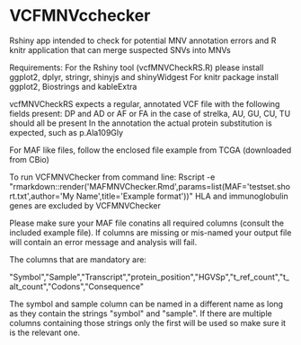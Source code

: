 # VCFMNVcchecker

Rshiny app intended to check for potential MNV annotation errors and R knitr application that can merge suspected SNVs into MNVs

Requirements:
For the Rshiny tool (vcfMNVCheckRS.R) please install ggplot2, dplyr, stringr, shinyjs and shinyWidgest
For knitr package install ggplot2, Biostrings and kableExtra

vcfMNVCheckRS expects a regular, annotated VCF file with the following fields present:
DP and AD or AF or FA
in the case of strelka, AU, GU, CU, TU should all be present
In the annotation the actual protein substitution is expected, such as p.Ala109Gly

For MAF like files, follow the enclosed file example from TCGA (downloaded from CBio)

To run VCFMNVChecker from command line:
Rscript -e "rmarkdown::render('MAFMNVChecker.Rmd',params=list(MAF='testset.short.txt',author='My Name',title='Example format'))"
HLA and immunoglobulin genes are excluded by VCFMNVChecker

Please make sure your MAF file conatins all required columns (consult the included example file).
If columns are missing or mis-named your output file will contain an error message and analysis will fail.

The columns that are mandatory are:

"Symbol","Sample","Transcript","protein_position","HGVSp","t_ref_count","t_alt_count","Codons","Consequence"

The symbol and sample column can be named in a different name as long as they contain the strings "symbol" and "sample". If there are multiple columns containing those strings only the first will be used so make sure it is the relevant one.


